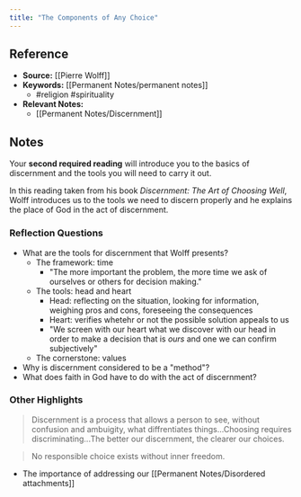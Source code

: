 ```yaml
---
title: "The Components of Any Choice"
---
```

## Reference
- **Source:** [[Pierre Wolff]]
- **Keywords:** [[Permanent Notes/permanent notes]]
	- #religion #spirituality 
- **Relevant Notes:** 
	- [[Permanent Notes/Discernment]]

## Notes
Your **second required reading** will introduce you to the basics of discernment and the tools you will need to carry it out.

In this reading taken from his book _Discernment: The Art of Choosing Well_, Wolff introduces us to the tools we need to discern properly and he explains the place of God in the act of discernment.

### Reflection Questions
-   What are the tools for discernment that Wolff presents?
	- The framework: time
		- "The more important the problem, the more time we ask of ourselves or others for decision making."
	- The tools: head and heart
		- Head: reflecting on the situation, looking for information, weighing pros and cons, foreseeing the consequences
		- Heart: verifies whetehr or not the possible solution appeals to us
		- "We screen with our heart what we discover with our head in order to make a decision that is *ours* and one we can confirm subjectively"
	- The cornerstone: values
-   Why is discernment considered to be a "method"?
-   What does faith in God have to do with the act of discernment?

### Other Highlights
> Discernment is a process that allows a person to see, without confusion and ambuigity, what diffrentiates things...Choosing requires discriminating...The better our discernment, the clearer our choices.

> No responsible choice exists without inner freedom.

- The importance of addressing our [[Permanent Notes/Disordered attachments]]